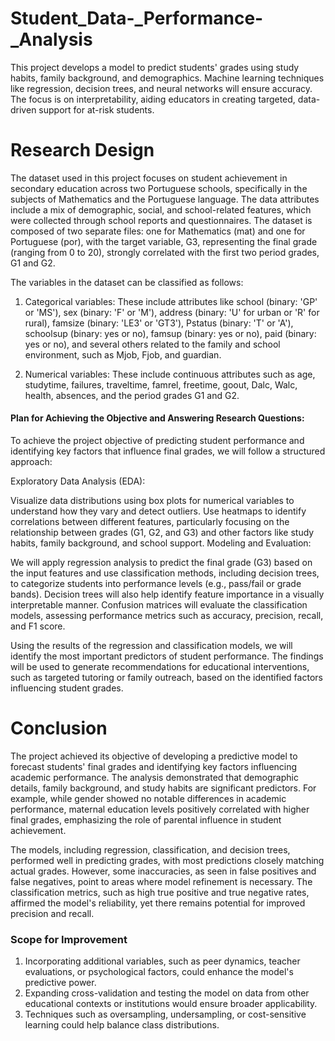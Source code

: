 # Student_Data-_Performance-_Analysis
This project develops a model to predict students' grades using study habits, family background, and demographics. Machine learning techniques like regression, decision trees, and neural networks will ensure accuracy. The focus is on interpretability, aiding educators in creating targeted, data-driven support for at-risk students.

# Research Design
The dataset used in this project focuses on student achievement in secondary education across two Portuguese schools, specifically in the subjects of Mathematics and the Portuguese language. The data attributes include a mix of demographic, social, and school-related features, which were collected through school reports and questionnaires. The dataset is composed of two separate files: one for Mathematics (mat) and one for Portuguese (por), with the target variable, G3, representing the final grade (ranging from 0 to 20), strongly correlated with the first two period grades, G1 and G2.

The variables in the dataset can be classified as follows:

1. Categorical variables: These include attributes like school (binary: 'GP' or 'MS'), sex (binary: 'F' or 'M'), address (binary: 'U' for urban or 'R' for rural), famsize (binary: 'LE3' or 'GT3'), Pstatus (binary: 'T' or 'A'), schoolsup (binary: yes or no), famsup (binary: yes or no), paid (binary: yes or no), and several others related to the family and school environment, such as Mjob, Fjob, and guardian.

2. Numerical variables: These include continuous attributes such as age, studytime, failures, traveltime, famrel, freetime, goout, Dalc, Walc, health, absences, and the period grades G1 and G2.

#### Plan for Achieving the Objective and Answering Research Questions:
To achieve the project objective of predicting student performance and identifying key factors that influence final grades, we will follow a structured approach:

Exploratory Data Analysis (EDA):

Visualize data distributions using box plots for numerical variables to understand how they vary and detect outliers.
Use heatmaps to identify correlations between different features, particularly focusing on the relationship between grades (G1, G2, and G3) and other factors like study habits, family background, and school support.
Modeling and Evaluation:

We will apply regression analysis to predict the final grade (G3) based on the input features and use classification methods, including decision trees, to categorize students into performance levels (e.g., pass/fail or grade bands). Decision trees will also help identify feature importance in a visually interpretable manner. Confusion matrices will evaluate the classification models, assessing performance metrics such as accuracy, precision, recall, and F1 score.

Using the results of the regression and classification models, we will identify the most important predictors of student performance.
The findings will be used to generate recommendations for educational interventions, such as targeted tutoring or family outreach, based on the identified factors influencing student grades.


# Conclusion
The project achieved its objective of developing a predictive model to forecast students' final grades and identifying key factors influencing academic performance. The analysis demonstrated that demographic details, family background, and study habits are significant predictors. For example, while gender showed no notable differences in academic performance, maternal education levels positively correlated with higher final grades, emphasizing the role of parental influence in student achievement.

The models, including regression, classification, and decision trees, performed well in predicting grades, with most predictions closely matching actual grades. However, some inaccuracies, as seen in false positives and false negatives, point to areas where model refinement is necessary. The classification metrics, such as high true positive and true negative rates, affirmed the model's reliability, yet there remains potential for improved precision and recall.



### Scope for Improvement

1. Incorporating additional variables, such as peer dynamics, teacher evaluations, or psychological factors, could enhance the model's predictive power.
2. Expanding cross-validation and testing the model on data from other educational contexts or institutions would ensure broader applicability.
3. Techniques such as oversampling, undersampling, or cost-sensitive learning could help balance class distributions.

